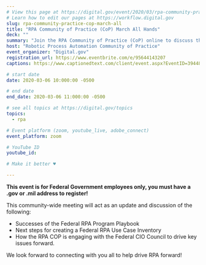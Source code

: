 ```yaml
---
# View this page at https://digital.gov/event/2020/03/rpa-community-practice-cop-march-all
# Learn how to edit our pages at https://workflow.digital.gov
slug: rpa-community-practice-cop-march-all
title: "RPA Community of Practice (CoP) March All Hands"
deck: ""
summary: "Join the RPA Community of Practice (CoP) online to discuss the next steps in accelerating the adoption of RPA in the Federal environment. "
host: "Robotic Process Automation Community of Practice"
event_organizer: "Digital.gov"
registration_url: https://www.eventbrite.com/e/95644143207
captions: https://www.captionedtext.com/client/event.aspx?EventID=3944823&CustomerID=321

# start date
date: 2020-03-06 10:000:00 -0500

# end date
end_date: 2020-03-06 11:000:00 -0500

# see all topics at https://digital.gov/topics
topics: 
  - rpa

# Event platform (zoom, youtube_live, adobe_connect)
event_platform: zoom

# YouTube ID
youtube_id: 

# Make it better ♥

---
```


**This event is for Federal Government employees only, you must have a .gov or .mil address to register!**

This community-wide meeting will act as an update and discussion of the following:
 - Successes of the Federal RPA Program Playbook
 - Next steps for creating a Federal RPA Use Case Inventory
 - How the RPA COP is engaging with the Federal CIO Council to drive key issues forward.
 
We look forward to connecting with you all to help drive RPA forward!
